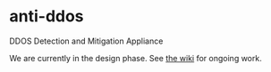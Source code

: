 anti-ddos
=========

DDOS Detection and Mitigation Appliance

We are currently in the design phase. See [the wiki](https://github.com/radicallyopensecurity/anti-ddos/wiki) for ongoing work.
